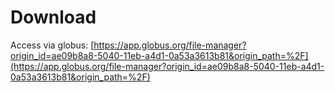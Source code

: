 # Download

Access via globus: [https://app.globus.org/file-manager?origin_id=ae09b8a8-5040-11eb-a4d1-0a53a3613b81&origin_path=%2F](https://app.globus.org/file-manager?origin_id=ae09b8a8-5040-11eb-a4d1-0a53a3613b81&origin_path=%2F)
